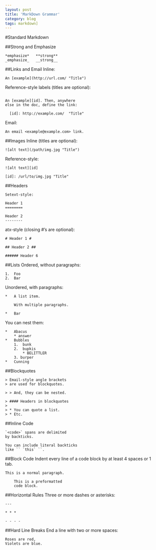 ```yaml
---
layout: post
title: 'MarkDown Grammar'
category: blog
tags: markdown]
---
```


#Standard Markdown

##Strong and Emphasize
```
*emphasize*   **strong**
_emphasize_   __strong__
```
##Links and Email
Inline:
```
An [example](http://url.com/ "Title")
```
Reference-style labels (titles are optional):
```

An [example][id]. Then, anywhere
else in the doc, define the link:

  [id]: http://example.com/  "Title"
```
Email:
```
An email <example@example.com> link.
```

##Images
Inline (titles are optional):
```
![alt text](/path/img.jpg "Title")
```
Reference-style:
```
![alt text][id]

[id]: /url/to/img.jpg "Title"
```
##Headers
```
Setext-style:

Header 1
========

Header 2
--------
```
atx-style (closing #’s are optional):
```
# Header 1 #

## Header 2 ##

###### Header 6
```
##Lists
Ordered, without paragraphs:
```
1.  Foo
2.  Bar
```
Unordered, with paragraphs:
```
*   A list item.

    With multiple paragraphs.

*   Bar
```
You can nest them:
```
*   Abacus
    * answer
*   Bubbles
    1.  bunk
    2.  bupkis
        * BELITTLER
    3. burper
*   Cunning
```
##Blockquotes
```
> Email-style angle brackets
> are used for blockquotes.

> > And, they can be nested.

> #### Headers in blockquotes
> 
> * You can quote a list.
> * Etc.
```
##Inline Code
```
`<code>` spans are delimited
by backticks.

You can include literal backticks
like `` `this` ``.
```
##Block Code
Indent every line of a code block by at least 4 spaces or 1 tab.
```
This is a normal paragraph.

    This is a preformatted
    code block.
```
##Horizontal Rules
Three or more dashes or asterisks:
```
---

* * *

- - - -
```
##Hard Line Breaks
End a line with two or more spaces:
```
Roses are red,   
Violets are blue.
